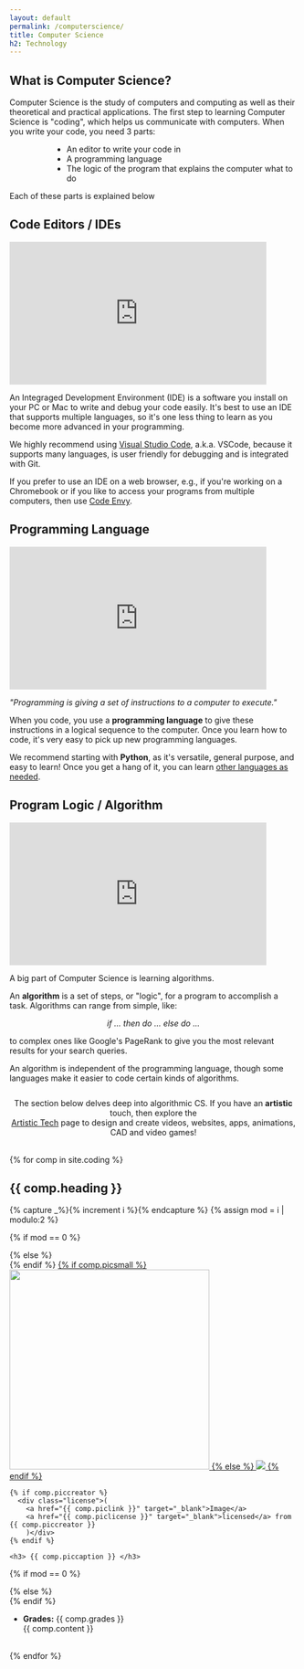 ```yaml
---
layout: default
permalink: /computerscience/
title: Computer Science
h2: Technology
---
```


<section50short>
<h2>What is Computer Science?</h2> 
<p>Computer Science is the study of computers and computing as well as their theoretical and practical applications. The first step to learning Computer Science is "coding", which helps us communicate with computers. When you write your code, you need 3 parts:</p>
  <ul class="disc16l1" style="padding-left:100px">
  <li>An editor to write your code in</li>
  <li>A programming language</li>
  <li>The logic of the program that explains the computer what to do</li>
  </ul>
  <p>Each of these parts is explained below</p>

</section50short>

<section50>
<h2>Code Editors / IDEs</h2>
<div class="section50right">
    <iframe src="https://www.youtube.com/embed/Whps_IeaetM" scrolling="no" allowfullscreen="" width="450" height="250" frameborder="0"><br/></iframe>
</div>

<div class="section50left">
    <p>An Integraged Development Environment (IDE) is a software you install on your PC or Mac to write and debug your code easily. It's best to use an IDE that supports multiple languages, so it's one less thing to learn as you become more advanced in your programming.</p>
    <p>We highly recommend using <a href="https://code.visualstudio.com/" target="_blank">Visual Studio Code</a>, a.k.a. VSCode, because it supports many languages, is user friendly for debugging and is integrated with Git. </p>
    <p>If you prefer to use an IDE on a web browser, e.g., if you're working on a Chromebook or if you like to access your programs from multiple computers, then use <a href="https://codenvy.com/" target="_blank">Code Envy</a>.</p>
</div>
</section50>

<section50>
<h2>Programming Language</h2>
<div class="section50left">
    <iframe src="https://www.youtube.com/embed/EGQh5SZctaE" scrolling="no" allowfullscreen="" width="450" height="250" frameborder="0"><br/></iframe>
</div>

<div class="section50right">
    <p><i>"Programming is giving a set of instructions to a computer to execute."</i> </p> 
    <p>When you code, you use a <b>programming language</b> to give these instructions in a logical sequence to the computer. Once you learn how to code, it's very easy to pick up new programming languages. </p>
    <p> We recommend starting with <b>Python</b>, as it's versatile, general purpose, and easy to learn! Once you get a hang of it, you can learn <a href="https://news.codecademy.com/programming-languages/#most-popular-programming-languages" target="_blank">other languages as needed</a>.</p>
</div>
</section50>

<section50>
<h2>Program Logic / Algorithm</h2> 
<div class="section50right">
    <iframe src="https://www.youtube.com/embed/CvSOaYi89B4" scrolling="no" allowfullscreen="" width="450" height="250" frameborder="0"><br/></iframe>
</div>

<div class="section50left">
    <p>A big part of Computer Science is learning algorithms.</p>
    <p>An <b>algorithm</b> is a set of steps, or "logic", for a program to accomplish a task.  Algorithms can range from simple, like: </p>
    <p style="font-style:italic;text-align:center;">if ... then do ... else do ...</p>
    <p> to complex ones like Google's PageRank to give you the most relevant results for your search queries.</p>
    <p>An algorithm is independent of the programming language, though some languages make it easier to code certain kinds of algorithms.</p>
</div>
</section50>

<section50short>
  <div class="note">
    <p style="text-align:center; padding-top:13px">The section below delves deep into algorithmic CS. If you have an <b>artistic</b> touch, then explore the <br><a href="/techart/" target="_blank">Artistic Tech</a> page to design and create videos, websites, apps, animations, CAD and video games!</p>
  </div>
</section50short>


<br>
{% for comp in site.coding %}  
<section50> 
  <h2 id="{{ comp.hash }}"> {{ comp.heading }} </h2>

  <!-- Use capture to prevent outputting i -->
  {% capture _%}{% increment i %}{% endcapture %}
  {% assign mod = i | modulo:2 %}

  <!-- For even loop runs, put pic to left. Switch for odd -->
  {% if mod == 0 %}
  <div class="section50right">
  {% else %}
  <div class="section50left">
  {% endif %}

  <a href="{{ comp.link }}" target="_blank">
    {% if comp.picsmall %}
      <img style="width:350px" src="{{ comp.pic }}">
    {% else %}
      <img src="{{ comp.pic }}">
    {% endif %}
  </a>

    {% if comp.piccreator %}
      <div class="license">(
        <a href="{{ comp.piclink }}" target="_blank">Image</a>
        <a href="{{ comp.piclicense }}" target="_blank">licensed</a> from {{ comp.piccreator }}
        )</div>
    {% endif %}

    <h3> {{ comp.piccaption }} </h3>
  </div>

  {% if mod == 0 %}
  <!--div class="section50left" style="padding-left:20px"-->
  <div class="section50left">
  {% else %}
  <div class="section50right">
  {% endif %}
    <ul class="compl1">
    <li class="li2"><b>Grades:</b> {{ comp.grades }} </li>
    {{ comp.content }} 
    </ul>
    </div>

</section50>
<br>
{% endfor %}
